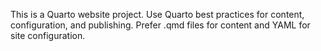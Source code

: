 <!-- Use this file to provide workspace-specific custom instructions to Copilot. For more details, visit https://code.visualstudio.com/docs/copilot/copilot-customization#_use-a-githubcopilotinstructionsmd-file -->

This is a Quarto website project. Use Quarto best practices for content, configuration, and publishing. Prefer .qmd files for content and YAML for site configuration.
